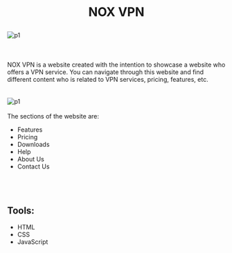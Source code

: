 # <p align="center">NOX VPN</p>
![p1](https://user-images.githubusercontent.com/100097970/217011010-bd364439-aa32-4e15-80b4-089b6b7bb91d.png)
<br></br>
<br></br>
NOX VPN is a website created with the intention to showcase a website who offers a VPN service. You can navigate through this website and find different content who is related to VPN services, pricing, features, etc.  
<br></br>
![p1](https://user-images.githubusercontent.com/100097970/217011143-e649ef3d-dea8-484e-bd99-1763e2675d3b.gif)
<br></br>
The sections of the website are:

* Features
* Pricing
* Downloads
* Help
* About Us
* Contact Us
<br></br>
<br></br>
## Tools:
* HTML
* CSS
* JavaScript
